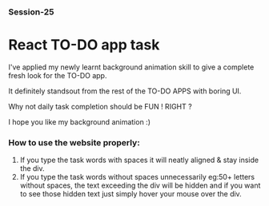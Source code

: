 ### Session-25

# React TO-DO app task

I've applied my newly learnt background animation skill to give a complete fresh look for the TO-DO app.

It definitely standsout from the rest of the TO-DO APPS with boring UI.

Why not daily task completion should be FUN ! RIGHT ?

I hope you like my background animation :)


### How to use the website properly:

1. If you type the task words with spaces it will neatly aligned & stay inside the div.
2. If you type the task words without spaces unnecessarily eg:50+ letters without spaces, the text exceeding
   the div will be hidden and if you want to see those hidden text just simply
   hover your mouse over the div.
